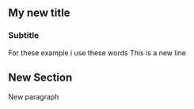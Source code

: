 ## My new title
### Subtitle 
For these example i use these words
This is a new line

## New Section
New paragraph
